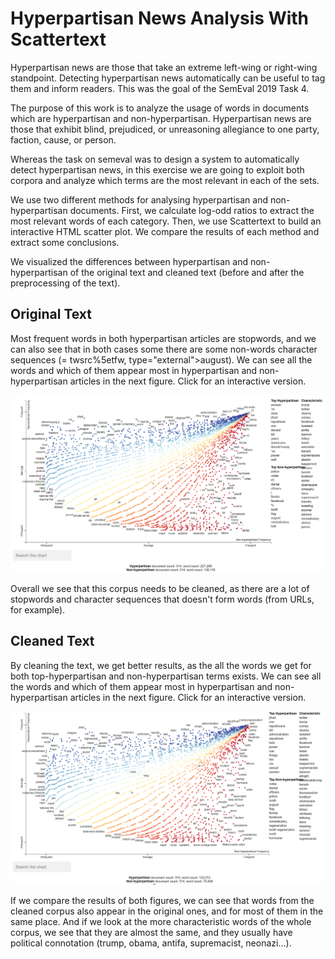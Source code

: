 # Hyperpartisan News Analysis With Scattertext

Hyperpartisan news are those that take an extreme left-wing or right-wing standpoint. Detecting hyperpartisan news automatically can be useful to tag them and inform readers. This was the goal of the SemEval 2019 Task 4.

The purpose of this work is to analyze the usage of words in documents which are hyperpartisan and non-hyperpartisan. Hyperpartisan news are those that exhibit blind, prejudiced, or unreasoning allegiance to one party, faction, cause, or person.

Whereas the task on semeval was to design a system to automatically detect hyperpartisan news, in this exercise we are going to exploit both corpora and analyze which terms are the most relevant in each of the sets.

We use two different methods for analysing hyperpartisan and non-hyperpartisan documents. First, we calculate log-odd ratios to extract the most relevant words of each category. Then, we use Scattertext to build an interactive HTML scatter plot. We compare the results of each method and extract some conclusions.

We visualized the differences between hyperpartisan and non-hyperpartisan of the original text and cleaned text (before and after the preprocessing of the text).

## Original Text

Most frequent words in both hyperpartisan articles are stopwords, and we can also see that in both cases some there are some non-words character sequences (= twsrc\%5etfw, type="external">august). We can see all the words and which of them appear most in hyperpartisan and non-hyperpartisan articles in the next figure. Click for an interactive version.

[![by_article_test.html](images/byarticle_test.png)](https://juletx.github.io/hyperpartisan-news-detection/by_article_test.html)

Overall we see that this corpus needs to be cleaned, as there are a lot of stopwords and character sequences that doesn't form words (from URLs, for example).

## Cleaned Text

By cleaning the text, we get better results, as the all the words we get for both top-hyperpartisan and non-hyperpartisan terms exists. We can see all the words and which of them appear most in hyperpartisan and non-hyperpartisan articles in the next figure. Click for an interactive version.

[![by_article_test_clean.html](images/byarticle_test_clean.png)](https://juletx.github.io/hyperpartisan-news-detection/by_article_test_clean.html)

If we compare the results of both figures, we can see that words from the cleaned corpus also appear in the original ones, and for most of them in the same place. And if we look at the more characteristic words of the whole corpus, we see that they are almost the same, and they usually have political connotation (trump, obama, antifa, supremacist, neonazi...).